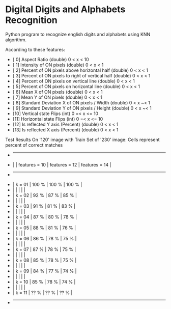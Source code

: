 # Digital Digits and Alphabets Recognition

Python program to recognize english digits and alphabets using KNN algorithm.

According to these features:
* [ 0] Aspect Ratio                                   	(double)    0  <  x  <  10
* [ 1] Intensity of ON pixels                         	(double)    0  <  x  <  1
* [ 2] Percent of ON pixels above horizontal half     	(double)    0  <  x  <  1
* [ 3] Percent of ON pixels to right of vertical half 	(double)    0  <  x  <  1
* [ 4] Percent of ON pixels on vertical line 	        	(double)    0  <  x  <  1
* [ 5] Percent of ON pixels on horizontal line 	      	(double)    0  <  x  <  1
* [ 6] Mean X of ON pixels 	                          	(double)    0  <  x  <  1
* [ 7] Mean Y of ON pixels       	                    	(double)    0  <  x  <  1
* [ 8] Standard Deviation X of ON pixels / Width      	(double)    0  <  x  ~< 1
* [ 9] Standard Deviation Y of ON pixels / Height     	(double)    0  <  x  ~< 1
* [10] Vertical state Flips                           	(int)       0 =<  x  <= 10
* [11] Horizontal state Flips                         	(int)       0 =<  x  <= 10
* [12] Is reflected Y axis (Percent)                  	(double)    0  <  x  <  1
* [13] Is reflected X axis (Percent)                  	(double)    0  <  x  <  1


Test Results On '120' image with Train Set of '230' image:
Cells represent percent of correct matches

*  ________________________________________________________________
* |          |  features = 10  |  features = 12  |  features = 14  |
*  ----------------------------------------------------------------
* |  k = 01  |      100 %      |      100 %      |      100 %      |
* |          |                 |                 |                 |
* |  k = 02  |      92 %       |      87 %       |      85 %       |
* |          |                 |                 |                 |
* |  k = 03  |      91 %       |      81 %       |      83 %       |
* |          |                 |                 |                 |
* |  k = 04  |      87 %       |      80 %       |      78 %       |
* |          |                 |                 |                 |
* |  k = 05  |      88 %       |      81 %       |      76 %       |
* |          |                 |                 |                 |
* |  k = 06  |      86 %       |      78 %       |      75 %       |
* |          |                 |                 |                 |
* |  k = 07  |      87 %       |      78 %       |      75 %       |
* |          |                 |                 |                 |
* |  k = 08  |      85 %       |      78 %       |      75 %       |
* |          |                 |                 |                 |
* |  k = 09  |      84 %       |      77 %       |      74 %       |
* |          |                 |                 |                 |
* |  k = 10  |      85 %       |      78 %       |      74 %       |
* |          |                 |                 |                 |
* |  k = 11  |      ?? %       |      ?? %       |      ?? %       |
*  ________________________________________________________________
